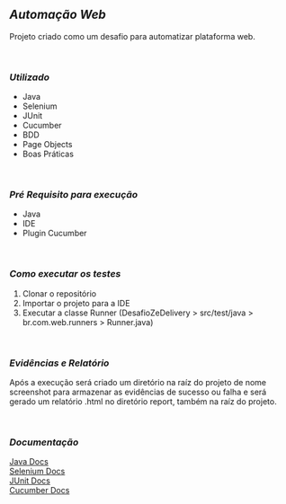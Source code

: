 ## ***Automação Web***
Projeto criado como um desafio para automatizar plataforma web.
<p> <br />


### ***Utilizado***

 - Java
 - Selenium
 - JUnit
 - Cucumber
 - BDD
 - Page Objects
 - Boas Práticas
<p> <br />

### ***Pré Requisito para execução***

- Java
- IDE
- Plugin Cucumber
<p> <br />

### ***Como executar os testes***

1. Clonar o repositório
2. Importar o projeto para a IDE
3. Executar a classe Runner (DesafioZeDelivery > src/test/java > br.com.web.runners > Runner.java)
<p> <br />

### ***Evidências e Relatório***
Após a execução será criado um diretório na raíz do projeto de nome screenshot para armazenar as evidências de sucesso ou falha e será gerado um relatório .html no diretório report, também na raíz do projeto.
<p> <br />

### ***Documentação***
[Java Docs](https://docs.oracle.com/en/java/)<br />
[Selenium Docs](https://www.selenium.dev/documentation/en/)<br />
[JUnit Docs](https://junit.org/junit5/docs/current/user-guide/)<br />
[Cucumber Docs](https://cucumber.io/docs/cucumber/)